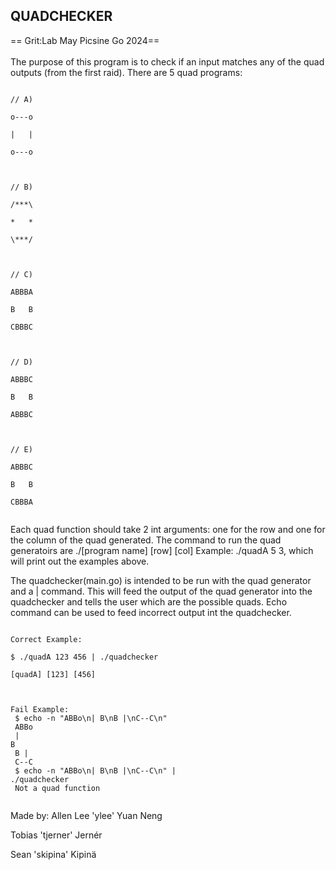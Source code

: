 ## QUADCHECKER ##
== Grit:Lab May Picsine Go 2024==<br>
<br>
The purpose of this program is to check if an input matches any of the quad outputs (from the first raid).
There are 5 quad programs:<br>

<code>
// A)<br>
o---o<br>
|   |<br>
o---o<br>
<br>
// B)<br>
/***\<br>
*   *<br>
\***/<br>
<br>
// C)<br>
ABBBA<br>
B   B<br>
CBBBC<br>
<br>
// D)<br>
ABBBC<br>
B   B<br>
ABBBC<br>
<br>
// E)<br>
ABBBC<br>
B   B<br>
CBBBA<br>
</code>

Each quad function should take 2 int arguments: one for the row and one for the column of the quad generated.
The command to run the quad generatoirs are ./[program name] [row] [col]
Example: ./quadA 5 3, which will print out the examples above.<br>


The quadchecker(main.go) is intended to be run with the quad generator and a | command. This will feed the output of the quad generator into the quadchecker and tells the user which are the possible quads. Echo command can be used to feed incorrect output int the quadchecker.<br>


<code>
Correct Example:<br>
$ ./quadA 123 456 | ./quadchecker <br>
[quadA] [123] [456]<br>

Fail Example:<br>
$ echo -n "ABBo\n|  B\nB  |\nC--C\n"<br>
ABBo<br>
|  B<br>
B  |<br>
C--C<br>
$ echo -n "ABBo\n|  B\nB  |\nC--C\n" | ./quadchecker<br>
Not a quad function<br>
</code>

Made by:
Allen Lee 'ylee' Yuan Neng<br>

Tobias 'tjerner' Jernér<br>

Sean 'skipina' Kipinä


